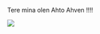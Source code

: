 <html>
  <head>
    
<meta charset="utf-8"/>
  </head>
  <body>
      <p>Tere mina olen Ahto Ahven !!!!</p>
          <img src="http://bio.edu.ee/loomad/Kalad/perfluk.jpg"

       
  </body>
</html>

